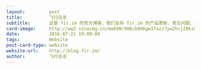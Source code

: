 ```yaml
---
layout:         post
title:          飞行日志
subtitle:       这是 fir.im 的官方博客，我们会将 fir.im 的产品更新、常见问题、技术周刊 weekly 以及一些市场活动信息放到这里。目前开设的栏目主要包括「更新日志」、「常见问题」、「fir.im Weekly」、「市场活动」、「媒体报道」、「一些杂记」等。另外，为方便大家进入 fir.im, BugHD, inCode 网站，我们在博客「菜单」中，也加入了链接。
card-image:     http://ww2.sinaimg.cn/mw690/906cb9dbgw1fazz7yw2hcj20ki0wm3z5.jpg
date:           2016-07-21 19:00:00
tags:           Website
post-card-type: website
website-url:    http://blog.fir.im/
author:         飞行日志
---
```

